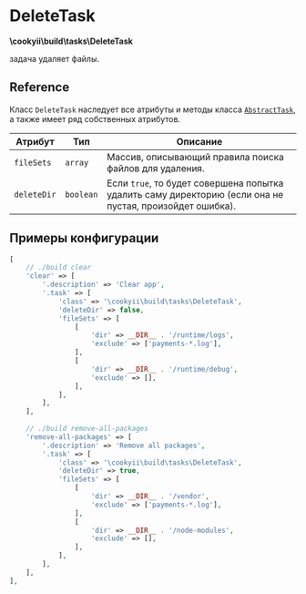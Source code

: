 DeleteTask
==========

**\cookyii\build\tasks\DeleteTask**

задача удаляет файлы.

Reference
---------

Класс `DeleteTask` наследует все атрибуты и методы класса [`AbstractTask`][], а также имеет ряд собственных атрибутов.

| Атрибут | Тип | Описание | 
| ------- | --- | -------- |
| `fileSets` | `array` | Массив, описывающий правила поиска файлов для удаления. |
| `deleteDir` | `boolean` | Если `true`, то будет совершена попытка удалить саму директорию (если она не пустая, произойдет ошибка). |

Примеры конфигурации
--------------------
```php
[
    // ./build clear
    'clear' => [
        '.description' => 'Clear app',
        '.task' => [
            'class' => '\cookyii\build\tasks\DeleteTask',
            'deleteDir' => false,
            'fileSets' => [
                [
                    'dir' => __DIR__ . '/runtime/logs',
                    'exclude' => ['payments-*.log'],
                ],
                [
                    'dir' => __DIR__ . '/runtime/debug',
                    'exclude' => [],
                ],
            ],
        ],
    ],
    
    // ./build remove-all-packages
    'remove-all-packages' => [
        '.description' => 'Remove all packages',
        '.task' => [
            'class' => '\cookyii\build\tasks\DeleteTask',
            'deleteDir' => true,
            'fileSets' => [
                [
                    'dir' => __DIR__ . '/vendor',
                    'exclude' => ['payments-*.log'],
                ],
                [
                    'dir' => __DIR__ . '/node-modules',
                    'exclude' => [],
                ],
            ],
        ],
    ],
],
```

[`AbstractTask`]: 02-reference-abstract-task.md